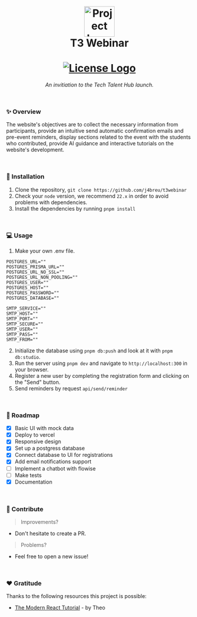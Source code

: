 <h1 align='center'>
    <img src='https://utfs.io/f/a6d4d414-e41e-462f-bf5f-bcb5fedf89df-2olo5d.png' alt='Project Logo' width='82'>
    <br>
    T3 Webinar
    <br>
    <br>
    <a href="https://github.com/j4breu/LazyMailsBot/blob/main/LICENSE">
    <img
        alt='License Logo'
        src='https://img.shields.io/static/v1.svg?style=for-the-badge&label=License&message=MIT&logoColor=d9e0ee&colorA=302d41&colorB=ff8181'/>
    </a>
    <br>
</h1>

<p align='center'>
    <em>An invitiation to the Tech Talent Hub launch.</em>
</p>

&nbsp;

### ✨ Overview

The website's objectives are to collect the necessary information from participants, provide an intuitive send automatic confirmation emails and pre-event reminders, display sections related to the event with the students who contributed, provide AI guidance and interactive tutorials on the website's development.

&nbsp;

### 🔌 Installation

1. Clone the repository, `git clone https://github.com/j4breu/t3webinar`
2. Check your `node` version, we recommend `22.x` in order to avoid problems with dependencies.
3. Install the dependencies by running `pnpm install`

&nbsp;

### 💻 Usage

1. Make your own .env file.
```
POSTGRES_URL=""
POSTGRES_PRISMA_URL=""
POSTGRES_URL_NO_SSL=""
POSTGRES_URL_NON_POOLING=""
POSTGRES_USER=""
POSTGRES_HOST=""
POSTGRES_PASSWORD=""
POSTGRES_DATABASE=""

SMTP_SERVICE=""
SMTP_HOST=""
SMTP_PORT=""
SMTP_SECURE=""
SMTP_USER=""
SMTP_PASS=""
SMTP_FROM=""
```

2. Initialize the database using `pnpm db:push` and look at it with `pnpm db:studio`.
3. Run the server using `pnpm dev` and navigate to `http://localhost:300` in your browser.
4. Register a new user by completing the registration form and clicking on the "Send" button.
5. Send reminders by request `api/send/reminder`

&nbsp;

### 📝 Roadmap

- [x] Basic UI with mock data
- [x] Deploy to vercel
- [x] Responsive design
- [x] Set up a postgress database
- [x] Connect database to UI for registrations
- [x] Add email notifications support
- [ ] Implement a chatbot with flowise
- [ ] Make tests
- [x] Documentation

&nbsp;

### 👐 Contribute

> Improvements?

- Don't hesitate to create a PR.

> Problems?

- Feel free to open a new issue!

&nbsp;

### ❤️ Gratitude

Thanks to the following resources this project is possible:

- [The Modern React Tutorial](https://www.youtube.com/watch?v=d5x0JCZbAJs) - by Theo
